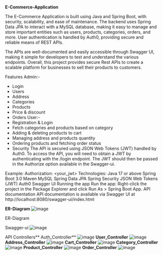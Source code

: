 **E-Commerce-Application**


The E-Commerce Application is built using Java and Spring Boot, with security, scalability, and ease of maintenance. The backend uses Spring Data JPA to interact with a MySQL database, making it easy to manage and store important entities such as users, products, categories, orders, and more. User authentication is handled by Auth0, providing secure and reliable means of REST APIs.

The APIs are well-documented and easily accessible through Swagger UI, making it simple for developers to test and understand the various endpoints. Overall, this project provides secure Rest APIs to create a scalable platform for businesses to sell their products to customers.

Features
Admin:-
* Login
* Users
* Address
* Categories
* Products
* Price & discount
* Orders
User:-
* Registration & Login
* Fetch categories and products based on category
* Adding & deleting products to cart
* Managing address and products quantity
* Ordering products and fetching order status
* Security
The API is secured using JSON Web Tokens (JWT) handled by Auth0. To access the API, you will need to obtain a JWT by authenticating with the /login endpoint. The JWT should then be passed in the Authorize option available in the Swagger-ui.

Example:
Authorization: <your_jwt>
Technologies:
Java 17 or above
Spring Boot 3.0
Maven
MySQL
Spring Data JPA
Spring Security
JSON Web Tokens (JWT)
Auth0
Swagger UI
Running the app
Run the app: Right-click the project in the Package Explorer and click Run As > Spring Boot App.
API documentation
API documentation is available via Swagger UI at http://localhost:8080/swagger-ui/index.html

**ER-Diagram**
![image](https://github.com/user-attachments/assets/099465e2-5090-4939-8dad-233b18f0737c)

ER-Diagram

Swagger-ui
![image](https://github.com/user-attachments/assets/51dac6d9-631c-4424-a41a-78fbaf9655f2)


API Controllers**
Auth_Controller**
![image](https://github.com/user-attachments/assets/cd0790c4-d430-4f3c-a441-93b4d3d7d6d8)
**User_Controller**
![image](https://github.com/user-attachments/assets/d5a39d60-c89e-41bb-952a-730a8a499e06)
**Address_Controller**
![image](https://github.com/user-attachments/assets/1951cb2c-f52d-4390-bb33-708e20591cde)
**Cart_Controller**
![image](https://github.com/user-attachments/assets/e25c5a0b-994b-4acd-94d7-5cdff04014d3)
**Category_Controller**
![image](https://github.com/user-attachments/assets/bf916a77-ca7e-4ce4-9bfc-58f8527652f2)
**Product_Controller**
![image](https://github.com/user-attachments/assets/011775ad-e969-4163-afbb-ac626f9082b1)
**Order_Controller**
![image](https://github.com/user-attachments/assets/2965906f-34ed-4912-9043-655b03556a1a)
